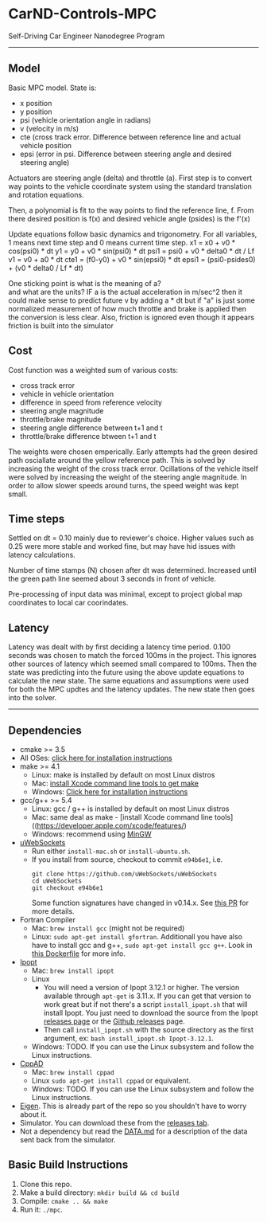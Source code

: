 # CarND-Controls-MPC
Self-Driving Car Engineer Nanodegree Program


---
## Model
Basic MPC model. State is:

* x position
* y position
* psi (vehicle orientation angle in radians)
* v (velocity in m/s)
* cte (cross track error. Difference between reference line and actual vehicle position
* epsi (error in psi.  Difference between steering angle and desired steering angle)

Actuators are steering angle (delta) and throttle (a). First step is to
convert way points to the vehicle coordinate system using the standard
translation and rotation equations.

Then, a polynomial is fit to the way points to find the reference line, f.
From there desired position is f(x) and desired vehicle angle (psides) 
is the f'(x)

Update equations follow basic dynamics and trigonometry. For all variables,
1 means next time step and 0 means current time step. 
      x1 = x0 + v0 * cos(psi0) * dt
      y1 = y0 + v0 * sin(psi0) * dt
      psi1 = psi0 + v0 * delta0 * dt / Lf
      v1 = v0 + a0 * dt
      cte1 = (f0-y0) + v0 * sin(epsi0) * dt
      epsi1 = (psi0-psides0) + (v0 * delta0 / Lf * dt)

One sticking point is what is the meaning of a?  
and what are the units?  IF a is the actual acceleration
in m/sec^2 then it could make sense to predict future v by adding a * dt
but if "a" is just some normalized measurement of how much
throttle and brake is applied then the conversion is less 
clear. Also, friction is ignored even though it appears
friction is built into the simulator

## Cost

Cost function was a weighted sum of various costs:

* cross track error
* vehicle in vehicle orientation
* difference in speed from reference velocity
* steering angle magnitude
* throttle/brake magnitude
* steering angle difference between t+1 and t
* throttle/brake difference btween t+1 and t

The weights were chosen emperically. Early attempts had the green desired path osciallate around the yellow reference path. This is solved by increasing the weight of the cross track error. Ocillations of the vehicle itself were solved by increasing the weight of the steering angle magnitude. In order to allow slower speeds around turns, the speed weight was kept small.  

## Time steps
Settled on dt = 0.10 mainly due to reviewer's choice. Higher values such as 0.25 were more stable and worked fine, but may have hid issues with latency calculations.  


Number of time stamps (N) chosen after dt was determined. Increased until the green path line seemed about 3 seconds in front of vehicle. 


Pre-processing of input data was minimal, except to project global map coordinates to local car coorindates.

## Latency
Latency was dealt with by first deciding a latency time period. 0.100 seconds was chosen to match the forced 100ms in the project. This ignores other sources of latency which seemed small compared to 100ms. Then the state was predicting into the future using the above update equations to calculate the new state. The same equations and assumptions were used for both the MPC updtes and the latency updates. The new state then goes into the solver. 




---


## Dependencies

* cmake >= 3.5
 * All OSes: [click here for installation instructions](https://cmake.org/install/)
* make >= 4.1
  * Linux: make is installed by default on most Linux distros
  * Mac: [install Xcode command line tools to get make](https://developer.apple.com/xcode/features/)
  * Windows: [Click here for installation instructions](http://gnuwin32.sourceforge.net/packages/make.htm)
* gcc/g++ >= 5.4
  * Linux: gcc / g++ is installed by default on most Linux distros
  * Mac: same deal as make - [install Xcode command line tools]((https://developer.apple.com/xcode/features/)
  * Windows: recommend using [MinGW](http://www.mingw.org/)
* [uWebSockets](https://github.com/uWebSockets/uWebSockets)
  * Run either `install-mac.sh` or `install-ubuntu.sh`.
  * If you install from source, checkout to commit `e94b6e1`, i.e.
    ```
    git clone https://github.com/uWebSockets/uWebSockets 
    cd uWebSockets
    git checkout e94b6e1
    ```
    Some function signatures have changed in v0.14.x. See [this PR](https://github.com/udacity/CarND-MPC-Project/pull/3) for more details.
* Fortran Compiler
  * Mac: `brew install gcc` (might not be required)
  * Linux: `sudo apt-get install gfortran`. Additionall you have also have to install gcc and g++, `sudo apt-get install gcc g++`. Look in [this Dockerfile](https://github.com/udacity/CarND-MPC-Quizzes/blob/master/Dockerfile) for more info.
* [Ipopt](https://projects.coin-or.org/Ipopt)
  * Mac: `brew install ipopt`
  * Linux
    * You will need a version of Ipopt 3.12.1 or higher. The version available through `apt-get` is 3.11.x. If you can get that version to work great but if not there's a script `install_ipopt.sh` that will install Ipopt. You just need to download the source from the Ipopt [releases page](https://www.coin-or.org/download/source/Ipopt/) or the [Github releases](https://github.com/coin-or/Ipopt/releases) page.
    * Then call `install_ipopt.sh` with the source directory as the first argument, ex: `bash install_ipopt.sh Ipopt-3.12.1`. 
  * Windows: TODO. If you can use the Linux subsystem and follow the Linux instructions.
* [CppAD](https://www.coin-or.org/CppAD/)
  * Mac: `brew install cppad`
  * Linux `sudo apt-get install cppad` or equivalent.
  * Windows: TODO. If you can use the Linux subsystem and follow the Linux instructions.
* [Eigen](http://eigen.tuxfamily.org/index.php?title=Main_Page). This is already part of the repo so you shouldn't have to worry about it.
* Simulator. You can download these from the [releases tab](https://github.com/udacity/self-driving-car-sim/releases).
* Not a dependency but read the [DATA.md](./DATA.md) for a description of the data sent back from the simulator.


## Basic Build Instructions


1. Clone this repo.
2. Make a build directory: `mkdir build && cd build`
3. Compile: `cmake .. && make`
4. Run it: `./mpc`.

